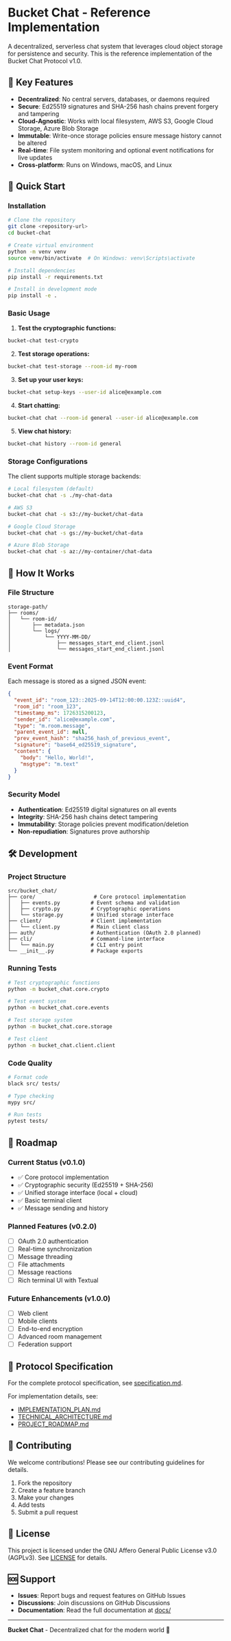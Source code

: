 # Bucket Chat - Reference Implementation

A decentralized, serverless chat system that leverages cloud object storage for persistence and security. This is the reference implementation of the Bucket Chat Protocol v1.0.

## 🌟 Key Features

- **Decentralized**: No central servers, databases, or daemons required
- **Secure**: Ed25519 signatures and SHA-256 hash chains prevent forgery and tampering
- **Cloud-Agnostic**: Works with local filesystem, AWS S3, Google Cloud Storage, Azure Blob Storage
- **Immutable**: Write-once storage policies ensure message history cannot be altered
- **Real-time**: File system monitoring and optional event notifications for live updates
- **Cross-platform**: Runs on Windows, macOS, and Linux

## 🚀 Quick Start

### Installation

```bash
# Clone the repository
git clone <repository-url>
cd bucket-chat

# Create virtual environment
python -m venv venv
source venv/bin/activate  # On Windows: venv\Scripts\activate

# Install dependencies
pip install -r requirements.txt

# Install in development mode
pip install -e .
```

### Basic Usage

1. **Test the cryptographic functions:**
```bash
bucket-chat test-crypto
```

2. **Test storage operations:**
```bash
bucket-chat test-storage --room-id my-room
```

3. **Set up your user keys:**
```bash
bucket-chat setup-keys --user-id alice@example.com
```

4. **Start chatting:**
```bash
bucket-chat chat --room-id general --user-id alice@example.com
```

5. **View chat history:**
```bash
bucket-chat history --room-id general
```

### Storage Configurations

The client supports multiple storage backends:

```bash
# Local filesystem (default)
bucket-chat chat -s ./my-chat-data

# AWS S3
bucket-chat chat -s s3://my-bucket/chat-data

# Google Cloud Storage  
bucket-chat chat -s gs://my-bucket/chat-data

# Azure Blob Storage
bucket-chat chat -s az://my-container/chat-data
```

## 📁 How It Works

### File Structure

```
storage-path/
├── rooms/
│   └── room-id/
│       ├── metadata.json
│       └── logs/
│           └── YYYY-MM-DD/
│               ├── messages_start_end_client.jsonl
│               └── messages_start_end_client.jsonl
```

### Event Format

Each message is stored as a signed JSON event:

```json
{
  "event_id": "room_123::2025-09-14T12:00:00.123Z::uuid4",
  "room_id": "room_123",
  "timestamp_ms": 1726315200123,
  "sender_id": "alice@example.com",
  "type": "m.room.message",
  "parent_event_id": null,
  "prev_event_hash": "sha256_hash_of_previous_event",
  "signature": "base64_ed25519_signature",
  "content": {
    "body": "Hello, World!",
    "msgtype": "m.text"
  }
}
```

### Security Model

- **Authentication**: Ed25519 digital signatures on all events
- **Integrity**: SHA-256 hash chains detect tampering
- **Immutability**: Storage policies prevent modification/deletion
- **Non-repudiation**: Signatures prove authorship

## 🛠️ Development

### Project Structure

```
src/bucket_chat/
├── core/                   # Core protocol implementation
│   ├── events.py          # Event schema and validation
│   ├── crypto.py          # Cryptographic operations
│   └── storage.py         # Unified storage interface
├── client/                # Client implementation
│   └── client.py          # Main client class
├── auth/                  # Authentication (OAuth 2.0 planned)
├── cli/                   # Command-line interface
│   └── main.py            # CLI entry point
└── __init__.py            # Package exports
```

### Running Tests

```bash
# Test cryptographic functions
python -m bucket_chat.core.crypto

# Test event system
python -m bucket_chat.core.events

# Test storage system
python -m bucket_chat.core.storage

# Test client
python -m bucket_chat.client.client
```

### Code Quality

```bash
# Format code
black src/ tests/

# Type checking
mypy src/

# Run tests
pytest tests/
```

## 🔮 Roadmap

### Current Status (v0.1.0)
- ✅ Core protocol implementation
- ✅ Cryptographic security (Ed25519 + SHA-256)
- ✅ Unified storage interface (local + cloud)
- ✅ Basic terminal client
- ✅ Message sending and history

### Planned Features (v0.2.0)
- [ ] OAuth 2.0 authentication
- [ ] Real-time synchronization
- [ ] Message threading
- [ ] File attachments
- [ ] Message reactions
- [ ] Rich terminal UI with Textual

### Future Enhancements (v1.0.0)
- [ ] Web client
- [ ] Mobile clients
- [ ] End-to-end encryption
- [ ] Advanced room management
- [ ] Federation support

## 📖 Protocol Specification

For the complete protocol specification, see [specification.md](specification.md).

For implementation details, see:
- [IMPLEMENTATION_PLAN.md](IMPLEMENTATION_PLAN.md)
- [TECHNICAL_ARCHITECTURE.md](TECHNICAL_ARCHITECTURE.md)
- [PROJECT_ROADMAP.md](PROJECT_ROADMAP.md)

## 🤝 Contributing

We welcome contributions! Please see our contributing guidelines for details.

1. Fork the repository
2. Create a feature branch
3. Make your changes
4. Add tests
5. Submit a pull request

## 📄 License

This project is licensed under the GNU Affero General Public License v3.0 (AGPLv3). See [LICENSE](LICENSE) for details.

## 🆘 Support

- **Issues**: Report bugs and request features on GitHub Issues
- **Discussions**: Join discussions on GitHub Discussions
- **Documentation**: Read the full documentation at [docs/](docs/)

---

**Bucket Chat** - Decentralized chat for the modern world 🚀